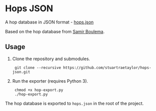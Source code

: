 # Hops JSON

A hop database in JSON format - [hops.json](hops.json)

Based on the hop database from [Samir Boulema](https://github.com/sboulema/Hops).

## Usage

1. Clone the repository and submodules.

        git clone --recursive https://github.com/stuartraetaylor/hops-json.git

2. Run the exporter (requires Python 3).

        chmod +x hop-export.py
        ./hop-export.py

The hop database is exported to `hops.json` in the root of the project.

